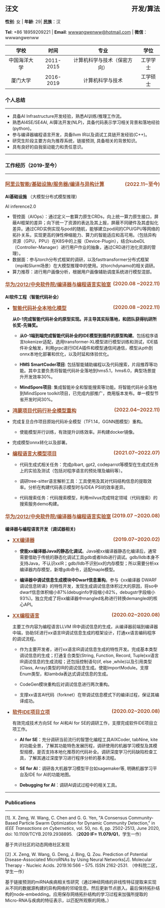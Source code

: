 ## 汪文<span style="float:right;">开发/算法</span>

**性别**: 女 | **年龄**: 29| **民族**：汉

**Tel**: +86 18959209221 |   **Email**: <wwwangwenww@hotmail.com>  |  **微信**：wwwangwenww


 |     学校    | 时间    |            专业            | 学位 |
 | :---------: | :---:   |:------------------------: | :--: |
 | 中国海洋大学 | 2011-2015     |计算机科学与技术（保密方向）  | 工学学士 |
 |   厦门大学   | 2016-2019     |     计算机科学与技术       | 工学硕士 |

### 个人总结

---
- 具备AI Infrastructure开发经验，熟悉AI训练/推理工作流。
- 熟悉AI4SE/SE4AI, AI算法开发(NLP)，具备代码表示学习相关背景和落地经验(python)。
- 参与编译器编程语言开发，具备llvm IR以及调试工具链开发经验(C++)。
- 研究生阶段主要方向为推荐系统，链接预测, 具备相关的背景知识。
- 具有良好的自我驱动能力和责任意识。

---

### 工作经历（2019-至今）

---

#### <ins> 阿里云智能/基础设施/服务器/编译与异构计算<span>(2022.11~至今) </span> </ins>

**AI基础设施** （大模型分布式模型推理）

AI inference2.0
- 管控面（AIOps）：通过定义一套算力原生CRDs，向上统一算力原生接口，屏蔽AI框架的差异；向下统一了资源的表达及其上报，屏蔽不同硬件及其虚拟化差异。通过CRD实例实现与pod的随航，能够建立pod间的CPU/GPU等网络的拓扑关系，实现更高的弹性伸缩能力、算力的智能适应和高可用。（包括异构资源（GPU，PPU）在K8S中的上报（Device-Plugin），结合kubeDL（Controller-Manager）进行用户作业的抽象，通过CRD进行池化资源的管理）。
- 数据面：参与torch分布式框架的调研，以及fasttransformer分布式框架（mpi和Slurm场景）在大模型推理中的使用。对torchdynamo的相关调研。
- 算力推荐：进行用户画像分析，根据用户画像辅助调度系统进行模型混部。

#### <ins> 华为/2012/中央软件院/编译器与编程语言实验室<span>(2020.08 ~2022.11)</span> </ins>

**AI软件工程（智能代码补全）**

- <ins>智能代码补全本地化模型<span>(2020.08 ~2022.11)</span> </ins>

  **从0-1完成智能代码补全的原型实现。并主导其实际落地，和团队获得杭研所长奖-先锋奖。**

  - **从0-1端到端完成智能代码补全的IDE模型到插件的原型构建**。包括程序语言tokenizer适配，选用transformer-XL模型进行模型训练和测试，IDE插件补全触发，利用grpc进行IDEA插件和模型通信间通信，模型从pth到onnx本地化部署和优化，以及时延和体验优化。

  - **HMS SmartCoder项目**:  包括智能辅助编程以及代码搜索，片段推荐等功能。其中主要负责将智能代码补全落地到hms5.1，hms6.0，典型场景提升开发效率30%。
  
  - **MindSpore项目**:  集成智能补全和智能搜索等功能。将智能代码补全落地到MindSpore toolkit项目，已完成内部推广，商用版本发布。单一模型节省开发时间30%。

- <ins> 鸿蒙项目代码行补全模型重构<span>(2022.04~2022.11)</span></ins>
- 完成复旦合作项目原始代码补全模型（TF1.14，GGNN图模型）重构。
  
  - 使能模型并行训练，有效提升训练效率。并构建docker镜像。
  
- 完成模型onnx转化以及部署。

- <ins>编程语言大模型项目 <span> (2021.07~2022.07) </span></ins>
  - 代码生成式相关任务：完成plbart, gpt2, codeparrot等模型在生成式任务上的实验及测试（包括对程序语言的预处理及编码等）。
  
  - 调研tree-sitter语言解析工具：工具使用及其对代码结构信息的提取效率。分析在构建代码表示模型时与IDEA PSI的效率差异。
  
  - 代码搜索任务：代码搜索模型，利用milvus完成特定领域（代码搜索）的搜索服务demo构建。

#### <ins> 华为/2012/中央软件院/编译器与编程语言实验室<span>(2019.07 ~2020.08) </span> </ins>

**编译器与编程语言开发（调试器相关)**

- <ins> XX编译器<span>(2019.07~2020.02) </span> </ins>
  - **使能xx编译器Java的静态化调试**。Java被xx编译器静态化编译后，通常需要借助于传统的静态化调试工具gdb或者lldb进行调试。gdb/lldb本身不支持Java，不认识xxIR；gdb/lldb不识别xx的内存模型；所以需要分析xx编译器内存模型，新增gdb命令，适配maple模型。
  
  - **编译器中调试信息生成模块中Dwarf信息重构**。参与《xx编译器 DWARF调试信息转译》的特性开发，发现生成调试信息体积过大的原因，将so中dwarf信息体积缩小87%(debuginfo字段缩小82%，debugstr字段缩小93%)。独立完成了将xx编译器中mangled名称进行转换demangled的核心API。

- <ins> XX编程语言<span>(2020.02~2020.08) </span> </ins>

    主要工作内容为编程语言LLVM IR中调试信息的生成，从编译器前端到编译器中端，协助SE进行xx语言IR调试信息生成的框架设计，打通xx语言编码程序的调试流程。

  - 作为主要开发者，进行xx语言IR调试信息生成的特性开发。完成基本类型调试信息的生成；打通复合类型(String, Function, Record, Tuple)xx语言IR调试信息的生成流程；还包括控制语句(if, else ,while)以及引用类型(Class, Array)类型的IR的调试信息生成。使能ImportModule。支撑Enum类型，和lambda表达式调试信息的生成。
  
  - CodeGen模块重构后对调试信息进行两次重构。
  
  - 支撑xx语言AI代码（forknet）在带调试信息模式下的编译过程，保证其编译成功。

- <ins> 软件IDE项目立项 <span>(2020.02~2020.08) </span> </ins>

  有效完成技术方向SE for AI和AI for SE的调研工作，支撑完成软件IDE项目立项工作。
  
  - **AI for SE**：充分调研当前流行的智慧化编程工具AIXCoder, tabNine, kite的功能全景，了解其功能特色发展历程，调研使用的机器学习模型及其模型规模，是否支持本地化推荐的代码补全。调研深度学习代码缺陷检查工具，了解其通过深度学习进行程序分析的基本流程。
  
  - **SE for AI**：调研各大机器学习模型平台如sagemaker等, 明确机器学习平台及IDE for AI的功能地图。
  
  - **Debugging for AI**：调研AI调试过程中的相关工具。
  
---

### Publications

---
[1]. X. Zeng, W. Wang, C. Chen and G. G. Yen, "A Consensus Community-Based Particle Swarm Optimization for Dynamic Community Detection," in *IEEE Transactions on Cybernetics*, vol. 50, no. 6, pp. 2502-2513, June 2020, doi: 10.1109/TCYB.2019.2938895. （**2020 IF= 11.079/Q1**，学生一作）

基于共识社区的动态网络社区发现

[2] .X. Zeng, W. Wang, G. Deng, J. Bing, Q. Zou. Prediction of Potential Disease-Associated MicroRNAs by Using Neural Networks[J]. Molecular Therapy - Nucleic Acids. 2019.16:566 – 575. ISSN 2162-2531. （中科院二区，学生一作）

基于链接预测的miRNA疾病相关性研究（通过神经网络的非线性特征提取来实现从不同的数据源构建的异构网络的邻域信息。然后更新节点嵌入。最后保持拓扑结构的node-embedding。应用保存网络拓扑结构的学习过程来加强所提取的Micro-RNA与疾病的特征表示，以匹配所观察的网络。）

<style>
ins {color: Sienna; font-weight: bold;font-size:16}
span{float:right; border-bottom:1px Sienna}
</style>
